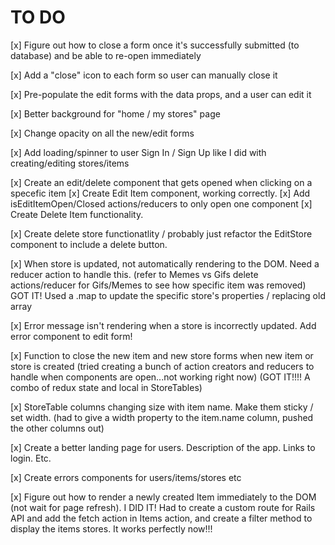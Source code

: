 # TO DO 

[x] Figure out how to close a form once it's successfully submitted (to database) and be able to re-open immediately

[x] Add a "close" icon to each form so user can manually close it

[x] Pre-populate the edit forms with the data props, and a user can edit it

[x] Better background for "home / my stores" page

[x] Change opacity on all the new/edit forms

[x] Add loading/spinner to user Sign In / Sign Up like I did with creating/editing stores/items

[x] Create an edit/delete component that gets opened when clicking on a specefic item
    [x] Create Edit Item component, working correctly. 
        [x] Add isEditItemOpen/Closed actions/reducers to only open one component
    [x] Create Delete Item functionality.

[x] Create delete store functionatlity / probably just refactor the EditStore component to include a delete button.

[x] When store is updated, not automatically rendering to the DOM. Need a reducer action to handle this.
    (refer to Memes vs Gifs delete actions/reducer for Gifs/Memes to see how specific item was removed)
    GOT IT! Used a .map to update the specific store's properties / replacing old array

[x] Error message isn't rendering when a store is incorrectly updated. Add error component to edit form!


[x] Function to close the new item and new store forms when new item or store is created
    (tried creating a bunch of action creators and reducers to handle when components are open...not working right now)
    (GOT IT!!!! A combo of redux state and local in StoreTables)

[x] StoreTable columns changing size with item name. Make them sticky / set width.
    (had to give a width property to the item.name column, pushed the other columns out)

[x] Create a better landing page for users. Description of the app. Links to login. Etc.

[x] Create errors components for users/items/stores etc

[x] Figure out how to render a newly created Item immediately to the DOM (not wait for page refresh).
    I DID IT! Had to create a custom route for Rails API and add the fetch action in Items action, and 
    create a filter method to display the items stores. It works perfectly now!!!